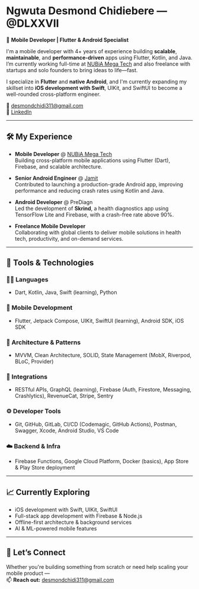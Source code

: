 # Ngwuta Desmond Chidiebere — @DLXXVII

🚀 **Mobile Developer | Flutter & Android Specialist**

I'm a mobile developer with 4+ years of experience building **scalable**, **maintainable**, and **performance-driven** apps using Flutter, Kotlin, and Java. I’m currently working full-time at [NUBiA Mega Tech](https://nubiatech.co/) and also freelance with startups and solo founders to bring ideas to life—fast.

I specialize in **Flutter** and **native Android**, and I'm currently expanding my skillset into **iOS development with Swift**, UIKit, and SwiftUI to become a well-rounded cross-platform engineer.

📧 desmondchidi311@gmail.com  
🔗 [LinkedIn](https://linkedin.com/in/ngwuta)  

---

## 🛠 My Experience

- **Mobile Developer** @ [NUBiA Mega Tech](https://nubiatech.co/)  
  Building cross-platform mobile applications using Flutter (Dart), Firebase, and scalable architecture.

- **Senior Android Engineer** @ [Jamit](https://jamit.app/)  
  Contributed to launching a production-grade Android app, improving performance and reducing crash rates using Kotlin and Java.

- **Android Developer** @ PreDiagn  
  Led the development of **Skrind**, a health diagnostics app using TensorFlow Lite and Firebase, with a crash-free rate above 90%.

- **Freelance Mobile Developer**  
  Collaborating with global clients to deliver mobile solutions in health tech, productivity, and on-demand services.

---

## 🧰 Tools & Technologies

### 👨‍💻 Languages
- Dart, Kotlin, Java, Swift (learning), Python

### 📱 Mobile Development
- Flutter, Jetpack Compose, UIKit, SwiftUI (learning), Android SDK, iOS SDK

### 🧠 Architecture & Patterns
- MVVM, Clean Architecture, SOLID, State Management (MobX, Riverpod, BLoC, Provider)

### 🔗 Integrations
- RESTful APIs, GraphQL (learning), Firebase (Auth, Firestore, Messaging, Crashlytics), RevenueCat, Stripe, Sentry

### ⚙️ Developer Tools
- Git, GitHub, GitLab, CI/CD (Codemagic, GitHub Actions), Postman, Swagger, Xcode, Android Studio, VS Code

### ☁️ Backend & Infra
- Firebase Functions, Google Cloud Platform, Docker (basics), App Store & Play Store deployment

---

## 📈 Currently Exploring

- iOS development with Swift, UIKit, SwiftUI  
- Full-stack app development with Firebase & Node.js  
- Offline-first architecture & background services  
- AI & ML-powered mobile features  

---

## 💬 Let’s Connect

Whether you're building something from scratch or need help scaling your mobile product —  
📫 **Reach out:** desmondchidi311@gmail.com
